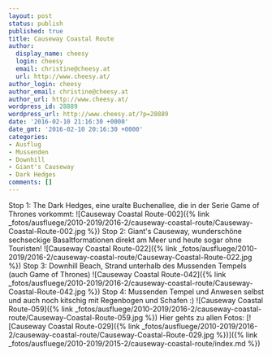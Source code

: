 ```yaml
---
layout: post
status: publish
published: true
title: Causeway Coastal Route
author:
  display_name: cheesy
  login: cheesy
  email: christine@cheesy.at
  url: http://www.cheesy.at/
author_login: cheesy
author_email: christine@cheesy.at
author_url: http://www.cheesy.at/
wordpress_id: 28889
wordpress_url: http://www.cheesy.at/?p=28889
date: '2016-02-10 21:16:30 +0000'
date_gmt: '2016-02-10 20:16:30 +0000'
categories:
- Ausflug
- Mussenden
- Downhill
- Giant's Causeway
- Dark Hedges
comments: []
---
```

Stop 1: The Dark Hedges, eine uralte Buchenallee, die in der Serie Game of Thrones vorkommt:
![Causeway Coastal Route-002]({% link _fotos/ausfluege/2010-2019/2016-2/causeway-coastal-route/Causeway-Coastal-Route-002.jpg %})
Stop 2: Giant's Causeway, wunderschöne sechseckige Basaltformationen direkt am Meer und heute sogar ohne Touristen!
![Causeway Coastal Route-022]({% link _fotos/ausfluege/2010-2019/2016-2/causeway-coastal-route/Causeway-Coastal-Route-022.jpg %})
Stop 3: Downhill Beach, Strand unterhalb des Mussenden Tempels (auch Game of Thrones)
![Causeway Coastal Route-042]({% link _fotos/ausfluege/2010-2019/2016-2/causeway-coastal-route/Causeway-Coastal-Route-042.jpg %})
Stop 4: Mussenden Tempel und Anwesen selbst und auch noch kitschig mit Regenbogen und Schafen :)
![Causeway Coastal Route-059]({% link _fotos/ausfluege/2010-2019/2016-2/causeway-coastal-route/Causeway-Coastal-Route-059.jpg %})
Hier gehts zu allen Fotos:
[![Causeway Coastal Route-029]({% link _fotos/ausfluege/2010-2019/2016-2/causeway-coastal-route/Causeway-Coastal-Route-029.jpg %})]({% link _fotos/ausfluege/2010-2019/2015-2/causeway-coastal-route/index.md %})
